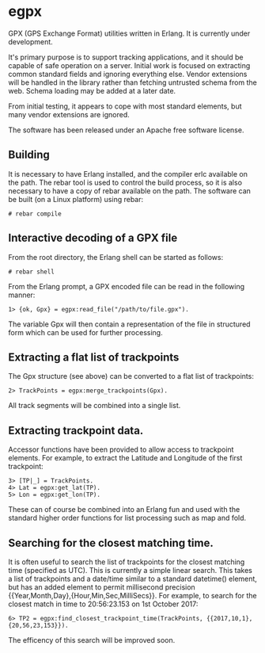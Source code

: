 # egpx
GPX (GPS Exchange Format) utilities written in Erlang. It is currently under development. 

It's primary purpose is to support tracking applications, and it should be capable of safe operation on a server. Initial work is focused on extracting common standard fields and ignoring everything else. Vendor extensions will be handled in the library rather than fetching untrusted schema from the web. Schema loading may be added at a later date.

From initial testing, it appears to cope with most standard elements, but many vendor extensions are ignored.

The software has been released under an Apache free software license.
## Building
It is necessary to have Erlang installed, and the compiler erlc available on the path. The rebar tool is used to control the build process, so it is also necessary to have a copy of rebar available on the path. The software can be built (on a Linux platform) using rebar:
```
# rebar compile
```
## Interactive decoding of a GPX file
From the root directory, the Erlang shell can be started as follows:
```
# rebar shell
```
From the Erlang prompt, a GPX encoded file can be read in the following manner: 
```
1> {ok, Gpx} = egpx:read_file("/path/to/file.gpx").
```
The variable Gpx will then contain a representation of the file in structured form which can be used for further processing.

## Extracting a flat list of trackpoints
The Gpx structure (see above) can be converted to a flat list of trackpoints:
```
2> TrackPoints = egpx:merge_trackpoints(Gpx).
```
All track segments will be combined into a single list.

## Extracting trackpoint data.
Accessor functions have been provided to allow access to trackpoint elements. For example, to extract the Latitude and Longitude of the first trackpoint:
```
3> [TP|_] = TrackPoints.
4> Lat = egpx:get_lat(TP).
5> Lon = egpx:get_lon(TP).
```
These can of course be combined into an Erlang fun and used with the standard higher order functions for list processing such as map and fold.

## Searching for the closest matching time.
It is often useful to search the list of trackpoints for the closest matching time (specified as UTC). This is currently a simple linear search. This takes a list of trackpoints and a date/time similar to a standard datetime() element, but has an added element to permit millisecond precision {{Year,Month,Day},{Hour,Min,Sec,MilliSecs}}. For example, to search for the closest match in time to 20:56:23.153 on 1st October 2017:
```
6> TP2 = egpx:find_closest_trackpoint_time(TrackPoints, {{2017,10,1},{20,56,23,153}}).
```
The efficency of this search will be improved soon.

